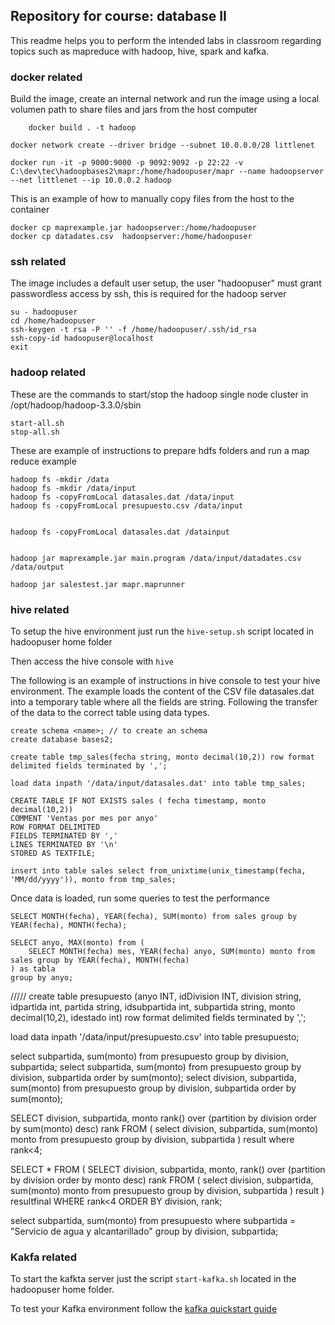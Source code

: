 ## Repository for course: database II
This readme helps you to perform the intended labs in classroom regarding topics such as mapreduce with hadoop, hive, spark and kafka.

### docker related  
Build the image, create an internal network and run the image using a local volumen
path to share files and jars from the host computer
```
    docker build . -t hadoop

docker network create --driver bridge --subnet 10.0.0.0/28 littlenet

docker run -it -p 9000:9000 -p 9092:9092 -p 22:22 -v C:\dev\tec\hadoopbases2\mapr:/home/hadoopuser/mapr --name hadoopserver --net littlenet --ip 10.0.0.2 hadoop
```

This is an example of how to manually copy files from the host to the container 
```
docker cp maprexample.jar hadoopserver:/home/hadoopuser
docker cp datadates.csv  hadoopserver:/home/hadoopuser
```

### ssh related
The image includes a default user setup, the user "hadoopuser" must grant passwordless access by ssh, this is required for the hadoop server

```
su - hadoopuser
cd /home/hadoopuser
ssh-keygen -t rsa -P '' -f /home/hadoopuser/.ssh/id_rsa
ssh-copy-id hadoopuser@localhost
exit
```

### hadoop related
These are the commands to start/stop the hadoop single node cluster in /opt/hadoop/hadoop-3.3.0/sbin
```
start-all.sh
stop-all.sh
```

These are example of instructions to prepare hdfs folders and run a map reduce example
```
hadoop fs -mkdir /data
hadoop fs -mkdir /data/input
hadoop fs -copyFromLocal datasales.dat /data/input
hadoop fs -copyFromLocal presupuesto.csv /data/input


hadoop fs -copyFromLocal datasales.dat /datainput


hadoop jar maprexample.jar main.program /data/input/datadates.csv /data/output

hadoop jar salestest.jar mapr.maprunner 
```

### hive related
To setup the hive environment just run the `hive-setup.sh` script located in hadoopuser home folder

Then access the hive console with `hive`

The following is an example of instructions in hive console to test your hive environment. The example loads the content of the CSV file datasales.dat into a temporary table where all the fields are string. Following the transfer of the data to the correct table using data types. 

```
create schema <name>; // to create an schema
create database bases2;

create table tmp_sales(fecha string, monto decimal(10,2)) row format delimited fields terminated by ',';

load data inpath '/data/input/datasales.dat' into table tmp_sales;

CREATE TABLE IF NOT EXISTS sales ( fecha timestamp, monto decimal(10,2))
COMMENT 'Ventas por mes por anyo'
ROW FORMAT DELIMITED
FIELDS TERMINATED BY ','
LINES TERMINATED BY '\n'
STORED AS TEXTFILE;

insert into table sales select from_unixtime(unix_timestamp(fecha, 'MM/dd/yyyy')), monto from tmp_sales;
```

Once data is loaded, run some queries to test the performance 
```
SELECT MONTH(fecha), YEAR(fecha), SUM(monto) from sales group by YEAR(fecha), MONTH(fecha);

SELECT anyo, MAX(monto) from (
    SELECT MONTH(fecha) mes, YEAR(fecha) anyo, SUM(monto) monto from sales group by YEAR(fecha), MONTH(fecha)
) as tabla 
group by anyo;
```


/////
create table presupuesto (anyo INT, idDivision INT, division string,  idpartida int, partida string, idsubpartida int, subpartida string, monto decimal(10,2), idestado int) row format delimited fields terminated by ',';

load data inpath '/data/input/presupuesto.csv' into table presupuesto;

select subpartida, sum(monto) from presupuesto group by division, subpartida;
select subpartida, sum(monto) from presupuesto group by division, subpartida order by sum(monto);
select division, subpartida, sum(monto) from presupuesto group by division, subpartida order by sum(monto);

SELECT division, subpartida, monto rank() over (partition by division order by sum(monto) desc) rank  FROM (
    select division, subpartida, sum(monto) monto
    from presupuesto group by division, subpartida
)  result where rank<4;

SELECT * FROM (
    SELECT division, subpartida, monto, rank() over (partition by division order by monto desc) rank  FROM (
        select division, subpartida, sum(monto) monto
        from presupuesto group by division, subpartida
    ) result
) resultfinal 
WHERE rank<4 
ORDER BY division, rank;

select subpartida, sum(monto) from presupuesto 
where subpartida = "Servicio de agua y alcantarillado"
group by division, subpartida;

### Kakfa related
To start the kafkta server just the script `start-kafka.sh` located in the hadoopuser home folder.

To test your Kafka environment follow the [kafka quickstart guide](https://kafka.apache.org/quickstart) 

